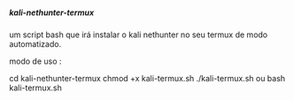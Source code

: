 ##### kali-nethunter-termux
um script bash  que irá instalar o kali nethunter no seu termux de modo automatizado.




modo de uso :

cd kali-nethunter-termux
chmod +x kali-termux.sh
./kali-termux.sh ou bash kali-termux.sh
